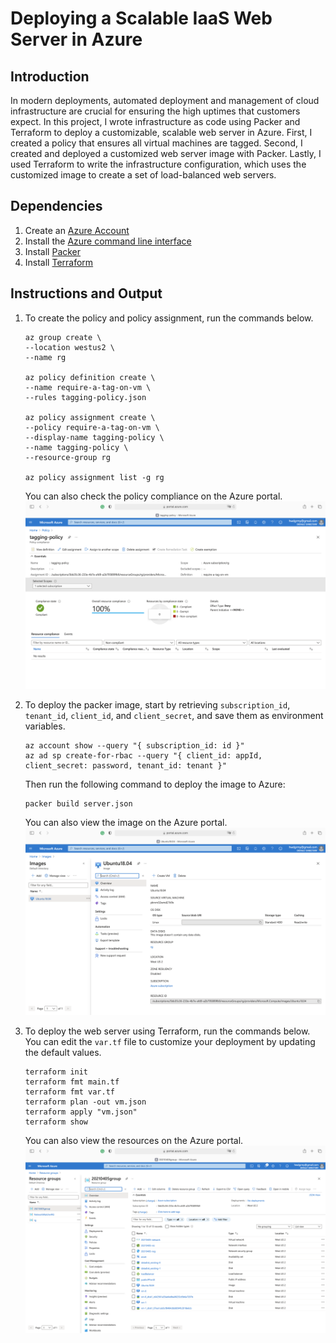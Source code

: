 # Deploying a Scalable IaaS Web Server in Azure

## Introduction
In modern deployments, automated deployment and management of cloud infrastructure are crucial for ensuring the high uptimes that customers expect. In this project, I wrote infrastructure as code using Packer and Terraform to deploy a customizable, scalable web server in Azure. First, I created a policy that ensures all virtual machines are tagged. Second, I created and deployed a customized web server image with Packer. Lastly, I used Terraform to write the infrastructure configuration, which uses the customized image to create a set of load-balanced web servers. 

## Dependencies
1. Create an [Azure Account](https://portal.azure.com) 
2. Install the [Azure command line interface](https://docs.microsoft.com/en-us/cli/azure/install-azure-cli?view=azure-cli-latest)
3. Install [Packer](https://www.packer.io/downloads)
4. Install [Terraform](https://www.terraform.io/downloads.html)

## Instructions and Output
1. To create the policy and policy assignment, run the commands below. 
    ```
    az group create \
    --location westus2 \
    --name rg

    az policy definition create \
    --name require-a-tag-on-vm \
    --rules tagging-policy.json

    az policy assignment create \
    --policy require-a-tag-on-vm \
    --display-name tagging-policy \
    --name tagging-policy \
    --resource-group rg

    az policy assignment list -g rg
    ```
    You can also check the policy compliance on the Azure portal.
    ![](/policy/policy_compliance.png)
2. To deploy the packer image, start by retrieving `subscription_id`, `tenant_id`, `client_id`, and `client_secret`, and save them as environment variables.
    ```
    az account show --query "{ subscription_id: id }"
    az ad sp create-for-rbac --query "{ client_id: appId, client_secret: password, tenant_id: tenant }"
    ```
    Then run the following command to deploy the image to Azure:
    ```
    packer build server.json
    ```
    You can also view the image on the Azure portal.
    ![](packer/packer_image.png)
3. To deploy the web server using Terraform, run the commands below. You can edit the `var.tf` file to customize your deployment by updating the default values. 
    ```
    terraform init
    terraform fmt main.tf
    terraform fmt var.tf
    terraform plan -out vm.json
    terraform apply "vm.json"
    terraform show
    ```

    You can also view the resources on the Azure portal.
    ![](terraform/resource.png)